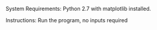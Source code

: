 System Requirements: Python 2.7 with matplotlib installed.

Instructions: Run the program, no inputs required
